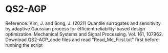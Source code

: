 # QS2-AGP
Reference: Kim, J. and Song, J. (2021) Quantile surrogates and sensitivity by adaptive Gaussian process for efficient reliability-based design optimization. Mechanical Systems and Signal Processing. Vol. 161, 107962.
Download QS2-AGP_code files and read "Read_Me_First.txt" first before running the script
